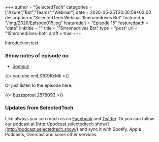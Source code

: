+++
author = "SelectedTech"
categories = ["Azure","Bot","Teams","Webinar"]
date = 2020-05-25T20:30:59+02:00
description = "SelectedTech Webinar 15mronedrives Bot"
featured = "/img/2020/Episode015.jpg"
featuredalt = "Episode 15"
featuredpath = "date"
linktitle = ""
title = "15mronedrives Bot"
type = "post"
url = "15mronedrives-bot"
draft = true
+++

Introduction text

### Show notes of episode no

- [Someurl](https://www.selectedtech.show)

{{< youtube nmLS1C9KxMk >}}

Or just listen to the episode here:

{{< buzzsprout 2578093 >}}

### Updates from SelectedTech

Like always you can reach us on [Facebook](https://www.facebook.com/SelectedTechPage/) and [Twitter](https://twitter.com/selectedtech). Or you can follow our podcast at [http://podcast.selectedtech.show/](http://podcast.selectedtech.show/) and sync it with Spotify, Apple Podcasts, Overcast and some other services.
